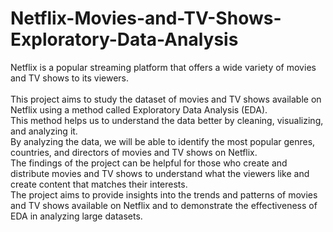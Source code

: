# Netflix-Movies-and-TV-Shows-Exploratory-Data-Analysis


<p>
Netflix is a popular streaming platform that offers a wide variety of movies and TV shows to its viewers.<br><br>
This project aims to study the dataset of movies and TV shows available on Netflix using a method called Exploratory Data Analysis (EDA). <br>
This method helps us to understand the data better by cleaning, visualizing, and analyzing it. <br>
By analyzing the data, we will be able to identify the most popular genres, countries, and directors of movies and TV shows on Netflix. <br>
The findings of the project can be helpful for those who create and distribute movies and TV shows to understand what the viewers like and create content that matches their interests.<br>
The project aims to provide insights into the trends and patterns of movies and TV shows available on Netflix and to demonstrate the effectiveness of EDA in analyzing large datasets.<br>
   	 </p>
